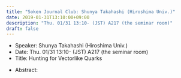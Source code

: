 ```yaml
---
title: "Soken Journal Club: Shunya Takahashi (Hiroshima Univ.)"
date: 2019-01-31T13:10:00+09:00
description: "Thu. 01/31 13:10- (JST) A217 (the seminar room)"
draft: false
---
```


- Speaker:
Shunya Takahashi (Hiroshima Univ.)
- Date:
Thu. 01/31 13:10- (JST) A217 (the seminar room)
- Title:
Hunting for Vectorlike Quarks

<!--more-->

- Abstract:

